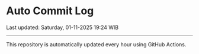 # Auto Commit Log

Last updated: Saturday, 01-11-2025 19:24 WIB

---

This repository is automatically updated every hour using GitHub Actions.
